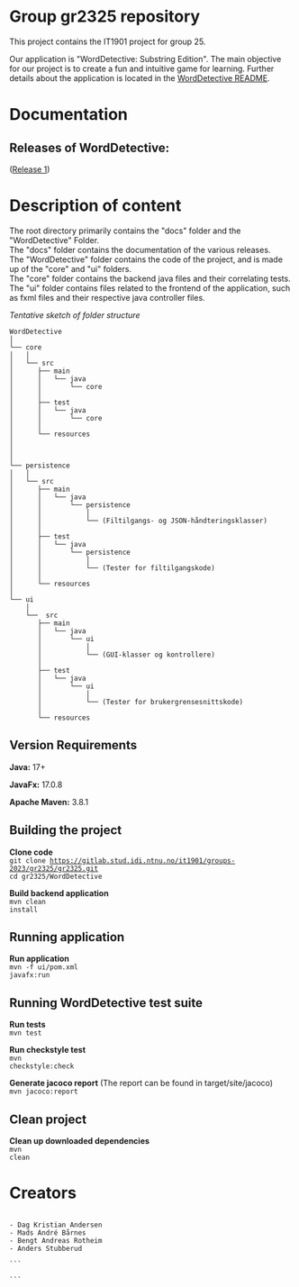 # Group gr2325 repository

This project contains the IT1901 project for group 25.

Our application is "WordDetective: Substring Edition". The main objective for our project is to create a fun and intuitive game for learning.
Further details about the application is located in the [WordDetective README](WordDetective/README.md).

# Documentation

## Releases of WordDetective:

([Release 1](docs/release1/README.md))

# Description of content

The root directory primarily contains the "docs" folder and the "WordDetective" Folder.
<br>
The "docs" folder contains the documentation of the various releases.
<br>
The "WordDetective" folder contains the code of the project, and is made up of the "core" and "ui" folders.
<br>
The "core" folder contains the backend java files and their correlating tests.
<br>
The "ui" folder contains files related to the frontend of the application, such as fxml files and their respective java controller files.

_Tentative sketch of folder structure_

```
WordDetective
│
└── core
│   │
│   └── src
│      ├── main
│      │   └── java
│      │       └── core
│      │
│      ├── test
│      │   └── java
│      │       └── core
│      │
│      └── resources
│
│
│
└── persistence
│   │
│   └── src
│      ├── main
│      │   └── java
│      │       └── persistence
│      │           │
│      │           └── (Filtilgangs- og JSON-håndteringsklasser)
│      │
│      ├── test
│      │   └── java
│      │       └── persistence
│      │           │
│      │           └── (Tester for filtilgangskode)
│      │
│      └── resources
│
└── ui
    │
    └──  src
       ├── main
       │   └── java
       │       └── ui
       │           │
       │           └── (GUI-klasser og kontrollere)
       │
       ├── test
       │   └── java
       │       └── ui
       │           │
       │           └── (Tester for brukergrensesnittskode)
       │
       └── resources
```

## Version Requirements

**Java:** 17+

**JavaFx:** 17.0.8

**Apache Maven:** 3.8.1

## Building the project

**Clone code**
<br>
<code>git clone https://gitlab.stud.idi.ntnu.no/it1901/groups-2023/gr2325/gr2325.git</code>
<br>
<code>cd gr2325/WordDetective</code>

**Build backend application**
<br>
<code>mvn clean install</code>

## Running application

**Run application**
<br>
<code>mvn -f ui/pom.xml javafx:run</code>

## Running WordDetective test suite

**Run tests**
<br>
<code>mvn test</code>

**Run checkstyle test**
<br>
<code>mvn checkstyle:check</code>

**Generate jacoco report**
(The report can be found in target/site/jacoco)
<br>
<code>mvn jacoco:report</code>

## Clean project

**Clean up downloaded dependencies**
<br>
<code>mvn clean</code>

# Creators

````

- Dag Kristian Andersen
- Mads André Bårnes
- Bengt Andreas Rotheim
- Anders Stubberud

```

```
````
